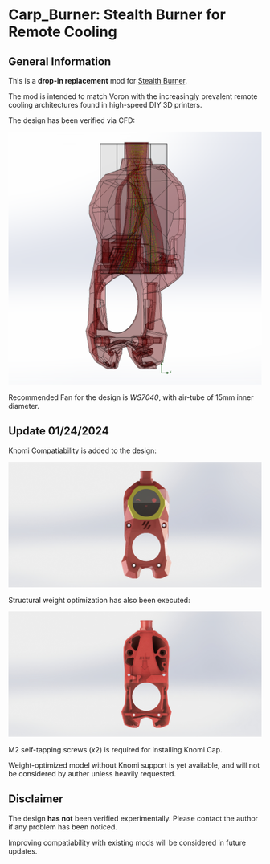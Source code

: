 # Carp_Burner: Stealth Burner for Remote Cooling

## General Information

This is a **drop-in replacement** mod for [Stealth Burner](https://github.com/VoronDesign/Voron-Stealthburner).

The mod is intended to match Voron with the increasingly prevalent remote cooling architectures found in high-speed DIY 3D printers.

The design has been verified via CFD: 

![CFD Result](https://github.com/LiteraryCarp/Carp_Burner/blob/main/IMGs/CFD01.png)

Recommended Fan for the design is *WS7040*, with air-tube of 15mm inner diameter.

## Update 01/24/2024

Knomi Compatiability is added to the design:

![Rendered Image](https://github.com/LiteraryCarp/Carp_Burner/blob/main/IMGs/render01.JPG)

Structural weight optimization has also been executed:

![Rendered Image](https://github.com/LiteraryCarp/Carp_Burner/blob/main/IMGs/render02.JPG)

M2 self-tapping screws (x2) is required for installing Knomi Cap.

Weight-optimized model without Knomi support is yet available, and will not be considered by auther unless heavily requested.

## Disclaimer

The design **has not** been verified experimentally. Please contact the author if any problem has been noticed.

Improving compatiability with existing mods will be considered in future updates.
